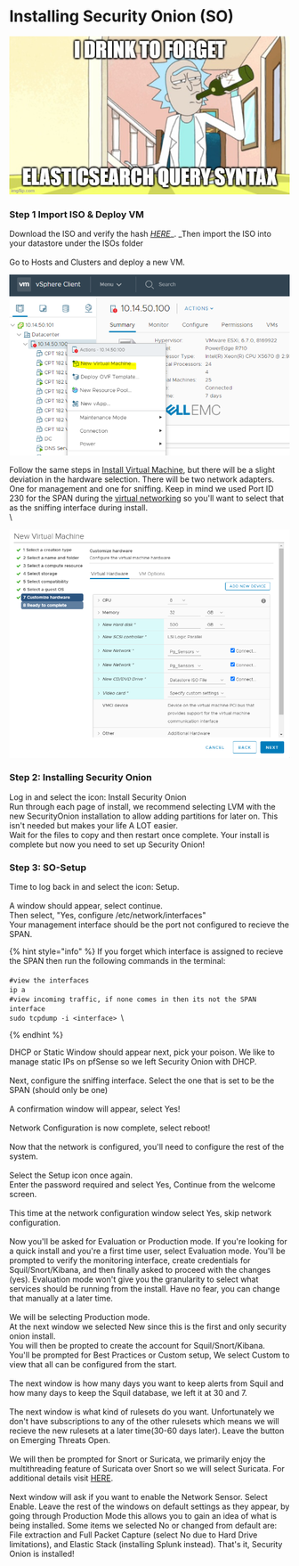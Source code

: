 # Installing Security Onion (SO)

![](<../.gitbook/assets/image (63).png>)

### Step 1 Import ISO & Deploy VM

Download the ISO and verify the hash [_HERE_](https://github.com/Security-Onion-Solutions/security-onion)_. _Then import the ISO into your datastore under the ISOs folder \
\
Go to Hosts and Clusters and deploy a new VM.&#x20;

![](<../.gitbook/assets/image (119).png>)

Follow the same steps in [Install Virtual Machine](https://aj-labz.gitbook.io/aj-labz/building-the-lab/building-the-lab/install-virtual-machine), but there will be a slight deviation in the hardware selection. There will be two network adapters. One for management and one for sniffing. Keep in mind we used Port ID 230 for the SPAN during the [virtual networking](https://aj-labz.gitbook.io/aj-labz/building-the-lab/building-the-lab/virtual-networking#creating-a-span) so you'll want to select that as the sniffing interface during install. \
\


![](<../.gitbook/assets/image (118).png>)



### Step 2: Installing Security Onion

Log in and select the icon: Install Security Onion\
Run through each page of install, we recommend selecting LVM with the new SecurityOnion installation to allow adding partitions for later on. This isn't needed but makes your life A LOT easier. \
Wait for the files to copy and then restart once complete. Your install is complete but now you need to set up Security Onion!

### Step 3: SO-Setup

Time to log back in and select the icon: Setup. \
\
A window should appear, select continue. \
Then select, "Yes, configure /etc/network/interfaces"\
Your management interface should be the port not configured to recieve the SPAN.&#x20;

{% hint style="info" %}
If you forget which interface is assigned to recieve the SPAN then run the following commands in the terminal: \
\
`#view the interfaces`\
`ip a`\
`#view incoming traffic, if none comes in then its not the SPAN interface`\
`sudo tcpdump -i <interface> `\

{% endhint %}

DHCP or Static Window should appear next, pick your poison. We like to manage static IPs on pfSense so we left Security Onion with DHCP.\
\
Next, configure the sniffing interface. Select the one that is set to be the SPAN (should only be one)\
\
A confirmation window will appear, select Yes!\
\
Network Configuration is now complete, select reboot!\
\
Now that the network is configured, you'll need to configure the rest of the system. \
\
Select the Setup icon once again. \
Enter the password required and select Yes, Continue from the welcome screen. \
\
This time at the network configuration window select Yes, skip network configuration. \
\
Now you'll be asked for Evaluation or Production mode. If you're looking for a quick install and you're a first time user, select Evaluation mode. You'll be prompted to verify the monitoring interface, create credentials for Squil/Snort/Kibana, and then finally asked to proceed with the changes (yes). Evaluation mode won't give you the granularity to select what services should be running from the install. Have no fear, you can change that manually at a later time. \
\
We will be selecting Production mode. \
At the next window we selected New since this is the first and only security onion install. \
You will then be propted to create the account for Squil/Snort/Kibana. \
You'll be prompted for Best Practices or Custom setup, We select Custom to view that all can be configured from the start. \
\
The next window is how many days you want to keep alerts from Squil and how many days to keep the Squil database, we left it at 30 and 7.\
\
The next window is what kind of rulesets do you want. Unfortunately we don't have subscriptions to any of the other rulesets which means we will recieve the new rulesets at a later time(30-60 days later). Leave the button on Emerging Threats Open.  \
\
We will then be prompted for Snort or Suricata, we primarily enjoy the multithreading feature of Suricata over Snort so we will select Suricata. For additional details visit [HERE](https://cybersecurity.att.com/blogs/security-essentials/open-source-intrusion-detection-tools-a-quick-overview). \
\
Next window will ask if you want to enable the Network Sensor. Select Enable. Leave the rest of the windows on default settings as they appear, by going through Production Mode this allows you to gain an idea of what is being installed. Some items we selected No or changed from default are: File extraction and Full Packet Capture (select No due to Hard Drive limitations), and Elastic Stack (installing Splunk instead). That's it, Security Onion is installed!\
\
\
\
\
\
&#x20;\
&#x20;

